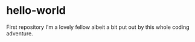 # hello-world
First repository
I'm a lovely fellow albeit a bit put out by this whole coding adventure.
